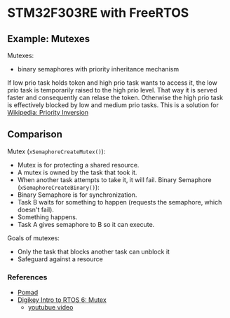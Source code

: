 # STM32F303RE with FreeRTOS
## Example: Mutexes
Mutexes:
  * binary semaphores with priority inheritance mechanism

If low prio task holds token and high prio task wants to access it, the low prio task is temporarily raised to the high prio level. That way it is served faster and consequently can relase the token. Otherwise the high prio task is effectively blocked by low and medium prio tasks. This is a solution for [Wikipedia: Priority Inversion](https://en.wikipedia.org/wiki/Priority_inversion)

## Comparison
Mutex (`xSemaphoreCreateMutex()`):
- Mutex is for protecting a shared resource.
- A mutex is owned by the task that took it.
- When another task attempts to take it, it will fail.
Binary Semaphore (`xSemaphoreCreateBinary()`):
- Binary Semaphore is for synchronization.
- Task B waits for something to happen (requests the semaphore, which doesn't fail).
- Something happens.
- Task A gives semaphore to B so it can execute.

Goals of mutexes:
  * Only the task that blocks another task can unblock it
  * Safeguard against a resource

### References
- [Pomad](https://pomad.cnfm.fr/PoMAD_2021/node/41)
- [Digikey Intro to RTOS 6: Mutex](https://www.digikey.ch/en/maker/projects/introduction-to-rtos-solution-to-part-6-freertos-mutex-example/c6e3581aa2204f1380e83a9b4c3807a6)
    * [youtubue video](https://youtu.be/I55auRpbiTs)

